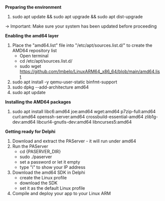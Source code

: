**Preparing the environment**
1) sudo apt update && sudo apt upgrade && sudo apt dist-upgrade

-> Important: Make sure your system has been updated before proceeding

**Enabling the amd64 layer**
1) Place the "amd64.list" file into "/etc/apt/sources.list.d/" to create the AMD64 repository list
    - Open terminal
    - cd /etc/apt/sources.list.d/
    - sudo wget https://github.com/lmbelo/LinuxARM64_x86_64/blob/main/amd64.list
2) sudo apt install -y qemu-user-static binfmt-support
3) sudo dpkg --add-architecture amd64
4) sudo apt update

**Installing the AMD64 packages**
1) sudo apt install libc6:amd64 joe:amd64 wget:amd64 p7zip-full:amd64 curl:amd64 openssh-server:amd64 crossbuild-essential-amd64 zlib1g-dev:amd64 libcurl4-gnutls-dev:amd64 libncurses5:amd64

**Getting ready for Delphi**
1) Download and extract the PAServer - it will run under amd64
2) Run the PAServer
    - cd {PASERVER_DIR}
    - sudo ./paserver
    - set a password or let it empty
    - type "i" to show your IP address
3) Download the amd64 SDK in Delphi
    - create the Linux profile
    - download the SDK
    - set it as the default Linux profile
4) Compile and deploy your app to your Linux ARM

